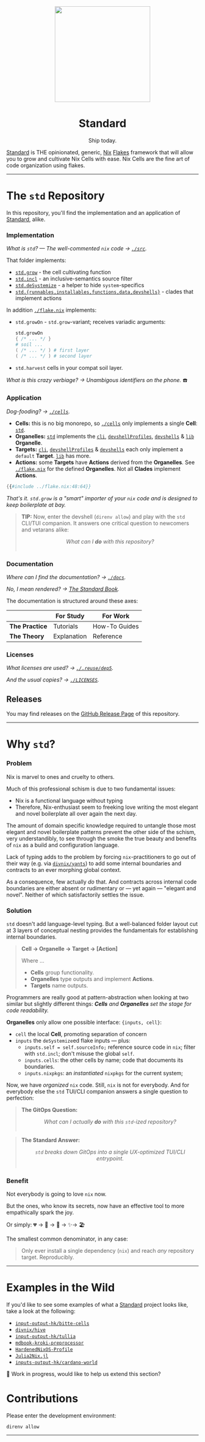 <!--
SPDX-FileCopyrightText: 2022 The Standard Authors
SPDX-FileCopyrightText: 2022 Kevin Amado <kamadorueda@gmail.com>

SPDX-License-Identifier: Unlicense
-->

<div align="center">
  <img src="https://github.com/divnix/std/raw/main/artwork/logo.png" width="250" />
  <h1>Standard</h1>
  <p>Ship today.</span>
</div>

<!--
_By [Kevin Amado](https://github.com/kamadorueda),
with contributions from [David Arnold](https://github.com/blaggacao),
[Timothy DeHerrera](https://github.com/nrdxp)
and many more amazing people (see end of file for a full list)._
-->

[Standard][std] is THE opinionated, generic,
[Nix][nix] [Flakes][nix-flakes] framework
that will allow you to grow and cultivate
Nix Cells with ease. Nix Cells are the fine
art of code organization using flakes.

---

# The `std` Repository

In this repository, you'll find the implementation and an application of [Standard][std], alike.

### Implementation

_What is `std`? &mdash; The well-commented `nix` code &rarr; [`./src`][src]._

That folder implements:

- [`std.grow`][grow] - the cell cultivating function
- [`std.incl`][incl] - an inclusive-semantics source filter
- [`std.deSystemize`][de-systemize] - a helper to hide `system`-specifics
- [`std.{runnables,installables,functions,data,devshells}`][clades] - clades that implement actions

In addition [`./flake.nix`][flake] implements:

- `std.growOn` - `std.grow`-variant; receives variadic arguments:
  ```nix
  std.growOn
  { /* ... */ }
  # soil ...
  ( /* ... */ ) # first layer
  ( /* ... */ ) # second layer
  ```
- `std.harvest` cells in your compat soil layer.

_What is this crazy verbiage? &rarr; Unambigous identifiers on the phone._ ☎️

### Application

_Dog-fooding? &rarr; [`./cells`][cells]._

- **Cells:** this is no big monorepo, so [`./cells`][cells] only implements a single **Cell**: [`std`][std-cell].
- **Organelles:** [`std`][std-cell] implements the [`cli`][cli-organelle],
  [`devshellProfiles`][devshellprofiles-organelle], [`devshells`][devshells-organelle]
  & [`lib`][lib-organelle] **Organelle**.
- **Targets:** [`cli`][cli-organelle], [`devshellProfiles`][devshellprofiles-organelle] & [`devshells`][devshells-organelle]
  each only implement a `default` **Target**. [`lib`][lib-organelle] has more.
- **Actions:** some **Targets** have **Actions** derived from the **Organelles**. See [`./flake.nix`][flake]
  for the defined **Organelles**. Not all **Clades** implement **Actions**.

```nix
{{#include ../flake.nix:48:64}}
```

_That's it. `std.grow` is a "smart" importer of your `nix` code and is designed to keep boilerplate at bay._

> **TIP:**
> Now, enter the devshell (`direnv allow`) and play with the `std` CLI/TUI companion.
> It answers one critical question to newcomers and vetarans alike:
>
> <center><i>What can I <b>do</b> with this repository?</i></center>
> &emsp;

### Documentation

_Where can I find the documentation? &rarr; [`./docs`][docs]._

_No, I mean rendered? &rarr; [The Standard Book][book]._

The documentation is structured around these axes:

|                  | For Study   | For Work      |
| ---------------- | ----------- | ------------- |
| **The Practice** | Tutorials   | How-To Guides |
| **The Theory**   | Explanation | Reference     |

### Licenses

_What licenses are used? &rarr; [`./.reuse/dep5`][licensing]._

_And the usual copies? &rarr; [`./LICENSES`][licenses]._

## Releases

You may find releases on the [GitHub Release Page][releases] of this repository.

---

# Why `std`?

### Problem

Nix is marvel to ones and cruelty to others.

Much of this professional schism is due to two fundamental issues:

- Nix is a functional language without typing
- Therefore, Nix-enthusiast seem to freeking love writing the most elegant and novel boilerplate all over again the next day.

The amount of domain specific knowledge required to untangle those most elegant and novel boilerplate patterns prevent
the other side of the schism, very understandibly, to see through the smoke the true beauty and benefits of `nix` as a
build and configuration language.

Lack of typing adds to the problem by forcing `nix`-practitioners to go out of their way (e.g. via [`divnix/yants`][yants]) to
add some internal boundaries and contracts to an ever morphing global context.

As a consequence, few actually _do_ that. And contracts across internal code boundaries are either absent or rudimentary or &mdash; yet again &mdash;
"elegant and novel". Neither of which satisfactorily settles the issue.

### Solution

`std` doesn't add language-level typing. But a well-balanced folder layout cut at 3 layers of conceptual
nesting provides the fundamentals for establishing internal boundaries.

> **Cell &rarr; Organelle &rarr; Target &rarr; [Action]**
>
> Where ...
>
> - **Cells** group functionality.
> - **Organelles** type outputs and implement **Actions**.
> - **Targets** name outputs.

Programmers are really good at pattern-abstraction when looking at two similar but slightly
different things: _**Cells** and **Organelles** set the stage for code readability._

**Organelles** only allow one possible interface: `{inputs, cell}`:

- `cell` the local **Cell**, promoting separation of concern
- `inputs` the `deSystemize`ed flake inputs &mdash; plus:
  - `inputs.self = self.sourceInfo;` reference source code in `nix`; filter with `std.incl`; don't misuse the global `self`.
  - `inputs.cells`: the other cells by name; code that documents its boundaries.
  - `inputs.nixpkgs`: an _instantiated_ `nixpkgs` for the current system;

Now, we have _organized_ `nix` code. Still, `nix` is not for everybody.
And for everybody else the `std` TUI/CLI companion answers a single question to perfection:

> **The GitOps Question:**
>
> <center><i>What can I actually <b>do</b> with this <code>std</code>-ized repository?</i></center>
> &emsp;

> **The Standard Answer:**
>
> <center><i><code>std</code> breaks down GitOps into a single UX-optimized TUI/CLI entrypoint.</i></center>
> &emsp;

### Benefit

Not everybody is going to love `nix` now.

But the ones, who know its secrets, now have an effective tool
to more empathically spark the joy.

Or simply: 💔 &rarr; 🧙 &rarr; 🔧 &rarr; ✨&rarr; 🏖️

The smallest common denominator, in any case:

> Only ever install a single dependency (`nix`) and reach _any_ repository target. Reproducibly.

---

# Examples in the Wild

If you'd like to see some examples
of what a [Standard][std] project looks like,
take a look at the following:

- [`input-output-hk/bitte-cells`][bitte-cells]
- [`divnix/hive`][divnix-hive]
- [`input-output-hk/tullia`][iog-tullia]
- [`mdbook-kroki-preprocessor`][mdbook-kroki-preprocessor]
- [`HardenedNixOS-Profile`][hardenednixos-profile]
- [`Julia2Nix.jl`][julia2nix]
- [`inputs-output-hk/cardano-world`][cardano-world]

:construction: Work in progress, would like to help us extend this section?

# Contributions

Please enter the development environment:

```console
direnv allow
```

---

[std-cell]: https://github.com/divnix/std/tree/main/cells/std
[cli-organelle]: https://github.com/divnix/std/blob/main/cells/std/cli.nix
[devshellprofiles-organelle]: https://github.com/divnix/std/blob/main/cells/std/devshellProfiles.nix
[devshells-organelle]: https://github.com/divnix/std/blob/main/cells/std/devshells.nix
[lib-organelle]: https://github.com/divnix/std/blob/main/cells/std/lib/default.nix
[cells]: https://github.com/divnix/std/tree/main/cells
[src]: https://github.com/divnix/std/tree/main/src
[docs]: https://github.com/divnix/std/tree/main/docs
[book]: https://divnix.github.io/std
[releases]: https://github.com/divnix/std/releases
[licensing]: https://github.com/divnix/std/blob/main/.reuse/dep5
[licenses]: https://github.com/divnix/std/tree/main/LICENSES
[grow]: https://github.com/divnix/std/blob/main/src/grow.nix
[incl]: https://github.com/divnix/std/blob/main/src/incl.nix
[de-systemize]: https://github.com/divnix/std/blob/main/src/de-systemize.nix
[clades]: https://github.com/divnix/std/blob/main/src/clades.nix
[flake]: https://github.com/divnix/std/blob/main/flake.nix
[yants]: https://github.com/divnix/yants
[bitte-cells]: https://github.com/input-output-hk/bitte-cells
[cardano-world]: https://github.com/input-output-hk/cardano-world
[divnix-hive]: https://github.com/divnix/hive
[hardenednixos-profile]: https://github.com/hardenedlinux/HardenedNixOS-Profile
[iog-tullia]: https://github.com/input-output-hk/tullia
[julia2nix]: https://github.com/JuliaCN/Julia2Nix.jl
[mdbook-kroki-preprocessor]: https://github.com/input-output-hk/mdbook-kroki-preprocessor
[nix-flakes]: https://nixos.wiki/wiki/Flakes
[nix]: https://nixos.org/manual/nix/unstable
[std]: https://github.com/divnix/std
